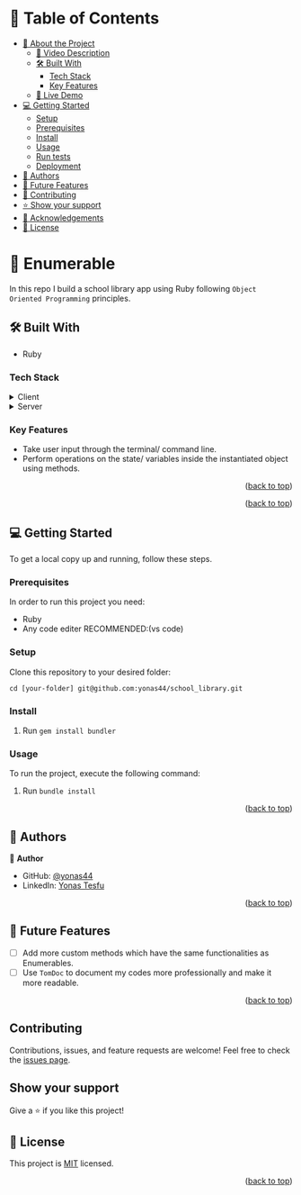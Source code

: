 <a name="readme-top"></a>

<!-- TABLE OF CONTENTS -->

# 📗 Table of Contents

- [📖 About the Project](#about-project)
  - [🎦 Video Description](#video)
  - [🛠 Built With](#built-with)
    - [Tech Stack](#tech-stack)
    - [Key Features](#key-features)
  - [🚀 Live Demo](#live-demo)
- [💻 Getting Started](#getting-started)
  - [Setup](#setup)
  - [Prerequisites](#prerequisites)
  - [Install](#install)
  - [Usage](#usage)
  - [Run tests](#run-tests)
  - [Deployment](#triangular_flag_on_post-deployment)
- [👥 Authors](#authors)
- [🔭 Future Features](#future-features)
- [🤝 Contributing](#contributing)
- [⭐️ Show your support](#support)
- [🙏 Acknowledgements](#acknowledgements)
- [📝 License](#license)

# 📖 Enumerable <a name="about-project"></a>

In this repo I build a school library app using Ruby following `Object Oriented Programming` principles.

## 🛠 Built With <a name="built-with"></a>

- Ruby

### Tech Stack <a name="tech-stack"></a>

<details>
  <summary>Client</summary>
  <ul></ul>
</details>

<details>
  <summary>Server</summary>
  <ul></ul>
</details>

<!-- Features -->

### Key Features <a name="key-features"></a>

- Take user input through the terminal/ command line.
- Perform operations on the state/ variables inside the instantiated object using methods.

<p align="right">(<a href="#readme-top">back to top</a>)</p>

<!-- LIVE DEMO -->
<!--
## 🚀 Live Demo <a name="live-demo"></a>
- [Live Demo Link]() -->
<p align="right">(<a href="#readme-top">back to top</a>)</p>

<!-- GETTING STARTED -->

## 💻 Getting Started <a name="getting-started"></a>

To get a local copy up and running, follow these steps.

### Prerequisites

In order to run this project you need:

- Ruby
- Any code editer RECOMMENDED:(vs code)

### Setup

Clone this repository to your desired folder:

`cd [your-folder] git@github.com:yonas44/school_library.git`

### Install

1. Run `gem install bundler`

### Usage

To run the project, execute the following command:

1. Run `bundle install`

<p align="right">(<a href="#readme-top">back to top</a>)</p>

<!-- AUTHORS -->

## 👥 Authors <a name="authors"></a>

👤 **Author**

- GitHub: [@yonas44](https://github.com/yonas44)
- LinkedIn: [Yonas Tesfu](linkedin.com/in/yonas-tesfu)

<p align="right">(<a href="#readme-top">back to top</a>)</p>

## 🔭 Future Features <a name="future-features"></a>

- [ ] Add more custom methods which have the same functionalities as Enumerables.
- [ ] Use `TomDoc` to document my codes more professionally and make it more readable.

<p align="right">(<a href="#readme-top">back to top</a>)</p>

## Contributing

Contributions, issues, and feature requests are welcome!
Feel free to check the [issues page](https://github.com/yonas44/school_library/issues).

## Show your support

Give a ⭐️ if you like this project!

## 📝 License

This project is [MIT](./LICENSE) licensed.

<p align="right">(<a href="#readme-top">back to top</a>)</p>
